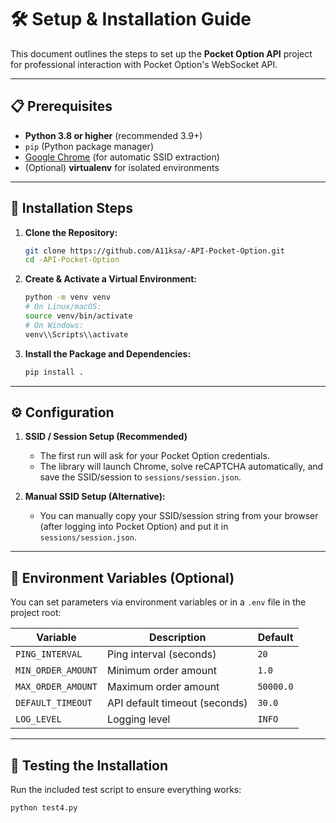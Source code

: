 
# 🛠️ Setup & Installation Guide

This document outlines the steps to set up the **Pocket Option API** project for professional interaction with Pocket Option's WebSocket API.

---

## 📋 Prerequisites

- **Python 3.8 or higher** (recommended 3.9+)
- `pip` (Python package manager)
- [Google Chrome](https://www.google.com/chrome/) (for automatic SSID extraction)
- (Optional) **virtualenv** for isolated environments

---

## 🚀 Installation Steps

1. **Clone the Repository:**

    ```bash
    git clone https://github.com/A11ksa/-API-Pocket-Option.git
    cd -API-Pocket-Option
    ```

2. **Create & Activate a Virtual Environment:**

    ```bash
    python -m venv venv
    # On Linux/macOS:
    source venv/bin/activate
    # On Windows:
    venv\\Scripts\\activate
    ```

3. **Install the Package and Dependencies:**

    ```bash
    pip install .
    ```

---

## ⚙️ **Configuration**

1. **SSID / Session Setup (Recommended)**

    - The first run will ask for your Pocket Option credentials.
    - The library will launch Chrome, solve reCAPTCHA automatically, and save the SSID/session to `sessions/session.json`.

2. **Manual SSID Setup (Alternative):**
    - You can manually copy your SSID/session string from your browser (after logging into Pocket Option) and put it in `sessions/session.json`.

---

## 🔧 **Environment Variables (Optional)**

You can set parameters via environment variables or in a `.env` file in the project root:

| Variable             | Description                            | Default             |
|----------------------|----------------------------------------|---------------------|
| `PING_INTERVAL`      | Ping interval (seconds)                | `20`                |
| `MIN_ORDER_AMOUNT`   | Minimum order amount                   | `1.0`               |
| `MAX_ORDER_AMOUNT`   | Maximum order amount                   | `50000.0`           |
| `DEFAULT_TIMEOUT`    | API default timeout (seconds)          | `30.0`              |
| `LOG_LEVEL`          | Logging level                          | `INFO`              |

---

## 🧪 **Testing the Installation**

Run the included test script to ensure everything works:

```bash
python test4.py
